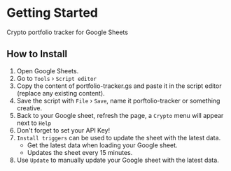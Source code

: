 # Getting Started
Crypto portfolio tracker for Google Sheets

## How to Install
1. Open Google Sheets.
2. Go to `Tools` › `Script editor`
3. Copy the content of portfolio-tracker.gs and paste it in the script editor (replace any existing content).
4. Save the script with `File` › `Save`, name it porftolio-tracker or something creative.
5. Back to your Google sheet, refresh the page, a `Crypto` menu will appear next to `Help`
6. Don't forget to set your API Key!
7. `Install triggers` can be used to update the sheet with the latest data.
   - Get the latest data when loading your Google sheet.
   - Updates the sheet every 15 minutes.
10. Use `Update` to manually update your Google sheet with the latest data.
